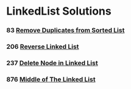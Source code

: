 # LinkedList Solutions 
### 83 [Remove Duplicates from Sorted List](./Remove%20Duplicates%20from%20Sorted%20List)
### 206 [Reverse Linked List](./Reverse%20Linked%20List)
### 237 [Delete Node in Linked List](./Delete%20Node%20in%20Linked%20List)
### 876 [Middle of The Linked List](./Middle%20of%20The%20Linked%20List)
